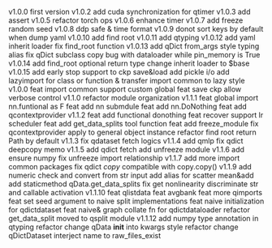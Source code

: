 v1.0.0
    first version
v1.0.2
    add cuda synchronization for qtimer
v1.0.3 
    add assert 
v1.0.5
    refactor torch ops
v1.0.6
    enhance timer
v1.0.7
    add freeze random seed
v1.0.8
    ddp safe & time format
v1.0.9
    donot sort keys by default when dump yaml 
v1.0.10
    add find root
v1.0.11
    add qtyping
v1.0.12
    add yaml inherit loader
    fix find_root function
v1.0.13
    add qDict from_args
    style typing alias
    fix qDict subclass copy bug with dataloader while pin_memory is True
v1.0.14
    add find_root optional return type
    change inherit loader to $base
v1.0.15
    add early stop support to ckp save&load
    add pickle i/o
    add lazyimport for class or function & transfer import common to lazy style 
v1.0.0
    feat import common support custom global
    feat save ckp allow verbose control
v1.1.0
    refactor module organization
v1.1.1
    feat global import nn.funtional as F
    feat add nn submdule
    feat add nn.DoNothing
    feat add qcontextprovider
v1.1.2
    feat add functional donothing
    feat recover support lr scheduler
    feat add get_data_splits tool function
    feat add freeze_module
    fix qcontextprovider apply to general object instance 
    refactor find root return Path by default 
v1.1.3
    fix qdataset fetch logics
v1.1.4
    add qmlp
    fix qdict deepcopy memo 
v1.1.5
    add qdict fetch
    add unfreeze module
v1.1.6
    add ensure numpy
    fix unfreeze import relationship
v1.1.7 
    add more import common packages
    fix qdict _copy_ compatible with copy.copy()
v1.1.9
    add numeric check and convert from str input
    add alias for scatter mean&add
    add staticmethod qData.get_data_splits
    fix get nonlinearity discriminate str and callable activation
v1.1.10
    feat qlistdata 
    feat avgbank
    feat more qimports
    feat set seed argument to naive split implementations
    feat naive initialization for qdictdataset
    feat naive& graph collate fn for qdictdataloader
    refactor get_data_split moved to qsplit module
v1.1.12
    add numpy type annotation in qtyping
    refactor change qData __init__ into kwargs style
    refactor change qDictDataset interject name to raw_files_exist 
